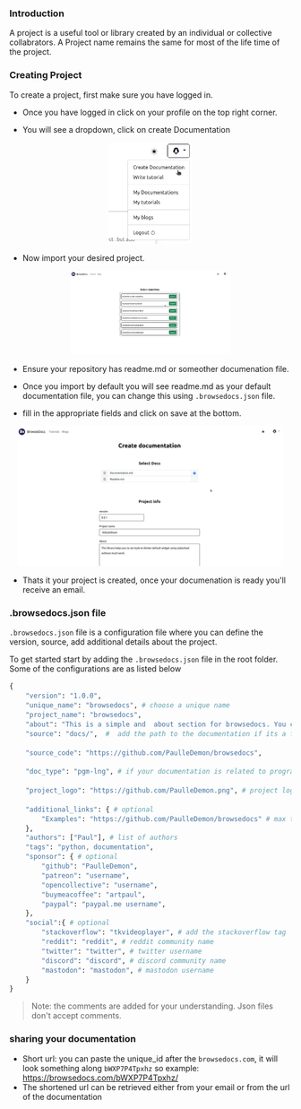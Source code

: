 ### Introduction

A project is a useful tool or library created by an individual or collective collabrators. A Project name remains the same for most of the life time of the project.

### Creating Project
To create a project, first make sure you have logged in. 

* Once you have logged in click on your profile on the top right corner.

* You will see a dropdown, click on create Documentation

<p align="center">
    <img src="https://github.com/PaulleDemon/browsedocs-documentation/blob/main/images/create-doc.png" alt="create doc" style="max-width: 150px;">
</p>

* Now import your desired project.
<p align="center">
    <img src="https://github.com/PaulleDemon/browsedocs-documentation/blob/main/images/select-repo.png" alt="create doc" style="max-height: 150px;">
</p>

* Ensure your repository has readme.md or someother documenation file.

* Once you import by default you will see readme.md as your default documentation file, you can change this using `.browsedocs.json` file.

* fill in the appropriate fields and click on save at the bottom.

<p align="center">
    <img src="https://github.com/PaulleDemon/browsedocs-documentation/blob/main/images/create-project.png" alt="create doc" style="max-height: 250px;">
</p>

* Thats it your project is created, once your documenation is ready you'll receive an email.

### .browsedocs.json file

`.browsedocs.json` file is a configuration file where you can define the version, source, add additional details about the project.

To get started start by adding the `.browsedocs.json` file in the root folder.
Some of the configurations are as listed below

```py
{
    "version": "1.0.0",
    "unique_name": "browsedocs", # choose a unique name
    "project_name": "browsedocs",
    "about": "This is a simple and  about section for browsedocs. You can make it multiline by using the \n character: \n example1 \n example2",
    "source": "docs/",  #  add the path to the documentation if its a file write the path to the file. If its a folder just add path to that folder.
    
    "source_code": "https://github.com/PaulleDemon/browsedocs",
    
    "doc_type": "pgm-lng", # if your documentation is related to programming language give "pgm-lang" as value else "tool" as the value.
    
    "project_logo": "https://github.com/PaulleDemon.png", # project logo url (optional)

    "additional_links": { # optional
        "Examples": "https://github.com/PaulleDemon/browsedocs" # max two links
    },
    "authors": ["Paul"], # list of authors
    "tags": "python, documentation",
    "sponsor": { # optional
        "github": "PaulleDemon",
        "patreon": "username",
        "opencollective": "username",
        "buymeacoffee": "artpaul",
        "paypal": "paypal.me username",
    },
    "social":{ # optional
        "stackoverflow": "tkvideoplayer", # add the stackoverflow tag
        "reddit": "reddit", # reddit community name
        "twitter": "twitter", # twitter username
        "discord": "discord", # discord community name
        "mastodon": "mastodon", # mastodon username
    }
}
```

> Note: the comments are added for your understanding. Json files don't accept comments.

### sharing your documentation

* Short url: you can paste the unique_id after the `browsedocs.com`, it will look something along `bWXP7P4Tpxhz` so example: https://browsedocs.com/bWXP7P4Tpxhz/
* The shortened url can be retrieved either from your email or from the url of the documentation